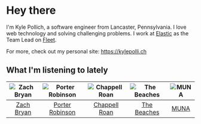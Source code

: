 # Hey there


I'm Kyle Pollich, a software engineer from Lancaster, Pennsylvania. I love web technology and solving challenging problems.
I work at [Elastic](https://www.elastic.co/) as the Team Lead on [Fleet](https://www.elastic.co/guide/en/fleet/current/fleet-overview.html).

For more, check out my personal site: https://kylepolli.ch

## What I'm listening to lately

<!-- begin artists -->
  |![Zach Bryan](https://i.scdn.co/image/ab6761610000f1784fd54df35bfcfa0fc9fc2da7)|![Porter Robinson](https://i.scdn.co/image/ab6761610000f1781ac12dcb2cc4fc7c740c5e0c)|![Chappell Roan](https://i.scdn.co/image/ab6761610000f178cde5a0d57c1b79de5fce6bee)|![The Beaches](https://i.scdn.co/image/ab6761610000f178303ef8ab95298de90806e9d9)|![MUNA](https://i.scdn.co/image/ab6761610000f1781a15779c2371bcc33acbffa7)|
  |:---:|:---:|:---:|:---:|:---:|
  |[Zach Bryan](https://open.spotify.com/artist/40ZNYROS4zLfyyBSs2PGe2)|[Porter Robinson](https://open.spotify.com/artist/3dz0NnIZhtKKeXZxLOxCam)|[Chappell Roan](https://open.spotify.com/artist/7GlBOeep6PqTfFi59PTUUN)|[The Beaches](https://open.spotify.com/artist/6ws5XBA70XgeBpnLZhQBoy)|[MUNA](https://open.spotify.com/artist/6xdRb2GypJ7DqnWAI2mHGn)|
<!-- end artists -->
